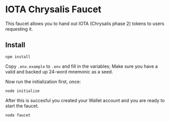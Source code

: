 # IOTA Chrysalis Faucet

This faucet allows you to hand out IOTA (Chrysalis phase 2) tokens to users requesting it.

## Install

`npm install`

Copy `.env.example` to `.env` and fill in the variables; Make sure you have a valid and backed up 24-word mnemonic as a seed.

Now run the initialization first, once:

`node initialize`

After this is succesful you created your Wallet account and you are ready to start the faucet.

`node faucet`
